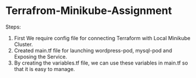 # Terrafrom-Minikube-Assignment

Steps:

1) First We require config file for connecting Terraform with Local Minikube Cluster.
2) Created main.tf file for launching wordpress-pod, mysql-pod and Exposing the Service.
3) By creating the variables.tf file, we can use these variables in main.tf so that it is easy to manage.
